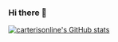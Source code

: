 ### Hi there 👋

<!--
**carterisonline/carterisonline** is a ✨ _special_ ✨ repository because its `README.md` (this file) appears on your GitHub profile.

Here are some ideas to get you started:

- 🔭 I’m currently working on ...
- 🌱 I’m currently learning ...
- 👯 I’m looking to collaborate on ...
- 🤔 I’m looking for help with ...
- 💬 Ask me about ...
- 📫 How to reach me: ...
- 😄 Pronouns: ...
- ⚡ Fun fact: ...
-->

[![carterisonline's GitHub stats](https://github-readme-stats.vercel.app/api?username=carterisonline)](https://github.com/anuraghazra/github-readme-stats)
